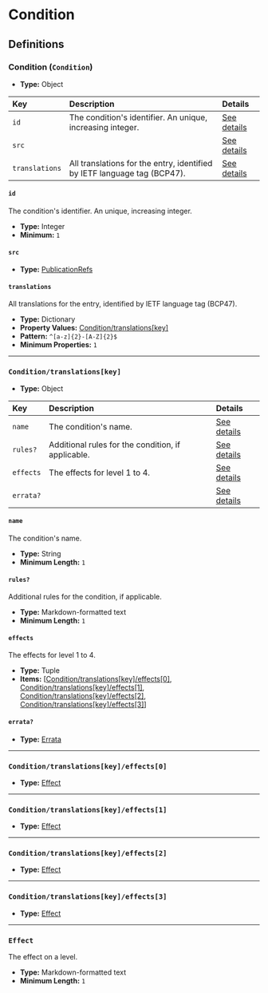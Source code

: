 # Condition

## Definitions

### <a name="Condition"></a> Condition (`Condition`)

- **Type:** Object

Key | Description | Details
:-- | :-- | :--
`id` | The condition's identifier. An unique, increasing integer. | <a href="#Condition/id">See details</a>
`src` |  | <a href="#Condition/src">See details</a>
`translations` | All translations for the entry, identified by IETF language tag (BCP47). | <a href="#Condition/translations">See details</a>

#### <a name="Condition/id"></a> `id`

The condition's identifier. An unique, increasing integer.

- **Type:** Integer
- **Minimum:** `1`

#### <a name="Condition/src"></a> `src`

- **Type:** <a href="./source/_PublicationRef.md#PublicationRefs">PublicationRefs</a>

#### <a name="Condition/translations"></a> `translations`

All translations for the entry, identified by IETF language tag (BCP47).

- **Type:** Dictionary
- **Property Values:** <a href="#Condition/translations[key]">Condition/translations[key]</a>
- **Pattern:** `^[a-z]{2}-[A-Z]{2}$`
- **Minimum Properties:** `1`

---

### <a name="Condition/translations[key]"></a> `Condition/translations[key]`

- **Type:** Object

Key | Description | Details
:-- | :-- | :--
`name` | The condition's name. | <a href="#Condition/translations[key]/name">See details</a>
`rules?` | Additional rules for the condition, if applicable. | <a href="#Condition/translations[key]/rules">See details</a>
`effects` | The effects for level 1 to 4. | <a href="#Condition/translations[key]/effects">See details</a>
`errata?` |  | <a href="#Condition/translations[key]/errata">See details</a>

#### <a name="Condition/translations[key]/name"></a> `name`

The condition's name.

- **Type:** String
- **Minimum Length:** `1`

#### <a name="Condition/translations[key]/rules"></a> `rules?`

Additional rules for the condition, if applicable.

- **Type:** Markdown-formatted text
- **Minimum Length:** `1`

#### <a name="Condition/translations[key]/effects"></a> `effects`

The effects for level 1 to 4.

- **Type:** Tuple
- **Items:** [<a href="Condition/translations[key]/effects[0]">Condition/translations[key]/effects[0]</a>, <a href="Condition/translations[key]/effects[1]">Condition/translations[key]/effects[1]</a>, <a href="Condition/translations[key]/effects[2]">Condition/translations[key]/effects[2]</a>, <a href="Condition/translations[key]/effects[3]">Condition/translations[key]/effects[3]</a>]

#### <a name="Condition/translations[key]/errata"></a> `errata?`

- **Type:** <a href="./source/_Erratum.md#Errata">Errata</a>

---

### <a name="Condition/translations[key]/effects[0]"></a> `Condition/translations[key]/effects[0]`

- **Type:** <a href="#Effect">Effect</a>

---

### <a name="Condition/translations[key]/effects[1]"></a> `Condition/translations[key]/effects[1]`

- **Type:** <a href="#Effect">Effect</a>

---

### <a name="Condition/translations[key]/effects[2]"></a> `Condition/translations[key]/effects[2]`

- **Type:** <a href="#Effect">Effect</a>

---

### <a name="Condition/translations[key]/effects[3]"></a> `Condition/translations[key]/effects[3]`

- **Type:** <a href="#Effect">Effect</a>

---

### <a name="Effect"></a> `Effect`

The effect on a level.

- **Type:** Markdown-formatted text
- **Minimum Length:** `1`
